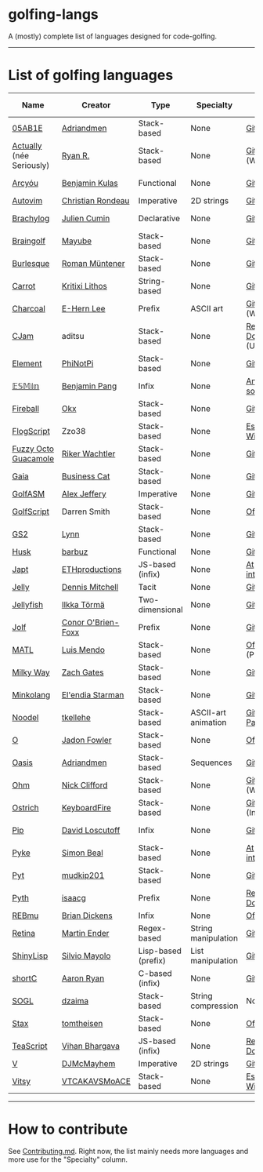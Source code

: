 # golfing-langs
A (mostly) complete list of languages designed for code-golfing.

---
# List of golfing languages

| Name | Creator | Type | Specialty | Docs | Quick ref | Online interpreter |
| --- | --- | --- | --- | --- | --- | --- |
| [05AB1E](https://github.com/Adriandmen/05AB1E) | [Adriandmen](https://github.com/Adriandmen) | Stack-based | None | [GitHub](https://github.com/Adriandmen/05AB1E) | [Yes](https://github.com/Adriandmen/05AB1E/blob/master/Info.txt) | [TIO](https://tio.run/#05ab1e) |
| [Actually](https://github.com/Mego/Seriously) (née Seriously) | [Ryan R.](https://github.com/Mego) | Stack-based | None | [GitHub](https://github.com/Mego/Seriously) (WIP) | [Yes](https://github.com/Mego/Seriously/blob/master/docs/commands.txt) | [TIO](https://tio.run/#actually) |
| [Arcyóu](https://github.com/Nazek42/arcyou) | [Benjamin Kulas](https://github.com/Nazek42) | Functional | None | [GitHub Wiki](https://github.com/Nazek42/arcyou/wiki) | See docs | [TIO](https://tio.run/#arcyou) |
| [Autovim](https://github.com/christianrondeau/autovim) | [Christian Rondeau](https://github.com/christianrondeau) | Imperative | 2D strings | [GitHub](https://github.com/christianrondeau/autovim/tree/master/doc) | [Yes](https://github.com/christianrondeau/autovim/blob/master/doc/index.md) | None |
| [Brachylog](https://github.com/JCumin/Brachylog) | [Julien Cumin](https://github.com/JCumin) | Declarative | None | [GitHub Wiki](https://github.com/JCumin/Brachylog/wiki) | See docs | [TIO](https://tio.run/#brachylog) |
| [Braingolf](https://github.com/gunnerwolf/braingolf) | [Mayube](https://github.com/gunnerwolf) | Stack-based | None | [GitHub](https://github.com/gunnerwolf/braingolf) | See docs | [TIO](https://tio.run/#braingolf)
| [Burlesque](https://github.com/FMNSSun/Burlesque) | [Roman Müntener](https://github.com/FMNSSun) | Stack-based | None | [GitHub](https://github.com/FMNSSun/Burlesque/blob/master/docs/BLSQ.md) | [Yes](http://mroman.ch/burlesque/lref.html) | [Official](http://64.137.252.151/~burlesque/burlesque.cgi) |
| [Carrot](https://github.com/kritixilithos/Carrot) | [Kritixi Lithos](https://github.com/kritixilithos) | String-based | None | [GitHub Wiki](https://github.com/kritixilithos/Carrot/wiki) | [WIP](https://github.com/kritixilithos/Carrot/wiki/Operators-(Monads)) | [Official](https://kritixilithos.github.io/Carrot/) |
| [Charcoal](https://github.com/somebody1234/Charcoal) | [E-Hern Lee](https://github.com/somebody1234) | Prefix | ASCII art | [GitHub Wiki](https://github.com/somebody1234/Charcoal/wiki) (WIP) | See docs | [TIO](https://tio.run/#charcoal) |
| [CJam](https://sourceforge.net/p/cjam/wiki/Home/) | aditsu | Stack-based | None | [Read the Docs](http://cjam.readthedocs.io/en/latest/index.html) (Unofficial) | [Yes](http://foldr.moe/cjam.pdf) | [TIO](https://tio.run/#cjam) |
| [Element](https://github.com/PhiNotPi/Element) | [PhiNotPi](https://github.com/PhiNotPi) | Stack-based | None | [GitHub](https://github.com/PhiNotPi/Element/blob/master/Documentation) | No | [TIO](https://tio.run/#element) |
| [𝔼𝕊𝕄𝕚𝕟](https://github.com/molarmanful/ESMin) | [Benjamin Pang](https://github.com/molarmanful) | Infix | None | [Annotated source](https://github.com/molarmanful/ESMin/blob/gh-pages/interpreter3.js) | No | [Official](http://molarmanful.github.io/ESMin/interpreter3.html) |
| [Fireball](https://github.com/okx-code/Fireball) | [Okx](https://github.com/okx-code) | Stack-based | None | [GitHub Wiki](https://github.com/RikerW/okx-code/Fireball/wiki) | [Yes](https://github.com/okx-code/Fireball/wiki/Operations) | [TIO](https://tio.run/#fireball) | 
| [FlogScript](https://esolangs.org/wiki/FlogScript) | Zzo38 | Stack-based | None | [Esolangs Wiki](https://esolangs.org/wiki/FlogScript) | [WIP](https://github.com/RikerW/Fuzzy-Octo-Guacamole/wiki/Commands) | None? |
| [Fuzzy Octo Guacamole](https://github.com/RikerW/Fuzzy-Octo-Guacamole) | [Riker Wachtler](https://github.com/RikerW) | Stack-based | None | [GitHub Wiki](https://github.com/RikerW/Fuzzy-Octo-Guacamole/wiki) | See docs | None | 
| [Gaia](https://github.com/splcurran/Gaia) | [Business Cat](https://github.com/splcurran) | Stack-based | None | [GitHub Wiki](https://github.com/splcurran/Gaia/wiki/Overview) | [Yes](https://github.com/splcurran/Gaia/wiki/Operators) | [TIO](https://tio.run/#gaia) |
| [GolfASM](https://github.com/alexj136/GolfASM) | [Alex Jeffery](https://github.com/alexj136) | Imperative | None | [GitHub](https://github.com/alexj136/GolfASM) | No | None |
| [GolfScript](http://www.golfscript.com/golfscript/) | Darren Smith | Stack-based | None | [Official](http://www.golfscript.com/golfscript/builtin.html) | [Yes](http://www.golfscript.com/golfscript/quickref.html) | [Official](https://copy.sh/golfscript/) |
| [GS2](https://github.com/nooodl/gs2) | [Lynn](https://github.com/nooodl) | Stack-based | None | [GitHub](https://github.com/nooodl/gs2) | See docs | [TIO](https://tio.run/#gs2) |
| [Husk](https://github.com/barbuz/Husk) | [barbuz](https://github.com/barbuz) | Functional | None | [GitHub Wiki](https://github.com/barbuz/Husk/wiki) | [WIP](https://github.com/barbuz/Husk/wiki/Commands) | [TIO](https://tio.run/#husk) |
| [Japt](https://github.com/ETHproductions/japt) | [ETHproductions](https://github.com/ETHproductions) | JS-based (infix) | None | [At interpreter](http://ethproductions.github.io/japt/) | See docs | [Official](http://ethproductions.github.io/japt/)
| [Jelly](https://github.com/DennisMitchell/jelly) | [Dennis Mitchell](https://github.com/DennisMitchell/) | Tacit | None | [GitHub Wiki](https://github.com/DennisMitchell/jelly/wiki) | [Yes](https://github.com/DennisMitchell/jelly/wiki/Atoms) | [TIO](https://tio.run/#jelly) |
| [Jellyfish](https://github.com/iatorm/jellyfish) | [Ilkka Törmä](https://github.com/iatorm/) | Two-dimensional | None | [GitHub](https://github.com/iatorm/jellyfish/blob/master/doc.md) | [Yes](https://github.com/iatorm/jellyfish/blob/master/stdlib.md) | [TIO](https://tio.run/#jellyfish) |
| [Jolf](https://github.com/ConorOBrien-Foxx/Jolf/) | [Conor O'Brien-Foxx](https://github.com/ConorOBrien-Foxx/Jolf/) | Prefix | None | [GitHub](https://github.com/ConorOBrien-Foxx/Jolf/tree/master/docs) | [Yes](http://conorobrien-foxx.github.io/Jolf/explanation.html#2-commands) | [Official](http://conorobrien-foxx.github.io/Jolf/) |
| [MATL](https://github.com/lmendo/MATL) | [Luis Mendo](https://github.com/lmendo) | Stack-based | None | [Official](https://github.com/lmendo/MATL/blob/master/doc/MATL_spec.pdf) (PDF) | [Yes](https://github.com/lmendo/MATL/blob/master/doc/function_table.pdf) | [TIO](https://tio.run/#matl) |
| [Milky Way](https://github.com/zachgates7/Milky-Way) | [Zach Gates](https://github.com/zachgates7) | Stack-based | None | [GitHub](https://github.com/zachgates7/Milky-Way) | [Yes](https://github.com/zachgates7/Milky-Way#commands) | None |
| [Minkolang](https://github.com/elendiastarman/Minkolang) | [El'endia Starman](https://github.com/elendiastarman) | Stack-based | None | [GitHub](https://github.com/elendiastarman/Minkolang) | See docs | [Official](http://play.starmaninnovations.com/minkolang/) |
| [Noodel](https://github.com/tkellehe/noodel) | [tkellehe](https://github.com/tkellehe) | Stack-based | ASCII-art animation | [GitHub Pages](https://tkellehe.github.io/noodel/) | [Yes](https://github.com/tkellehe/noodel/blob/master/noodel_commands.txt) | [Official](https://tkellehe.github.io/noodel/editor.html) |
| [O](https://github.com/phase/o) | [Jadon Fowler](https://github.com/phase) | Stack-based | None | [Official](http://o.readthedocs.io/en/latest) | See docs | [Official](http://o-lang.herokuapp.com) |
| [Oasis](https://github.com/Adriandmen/Oasis) | [Adriandmen](https://github.com/Adriandmen) | Stack-based | Sequences | [GitHub](https://github.com/Adriandmen/Oasis) | [Yes](https://github.com/Adriandmen/Oasis/blob/master/info.txt) | [TIO](https://tio.run/#oasis) |
| [Ohm](https://github.com/MiningPotatoes/Ohm) | [Nick Clifford](https://github.com/MiningPotatoes) | Stack-based | None | [GitHub](https://github.com/MiningPotatoes/Ohm) (WIP) | [Yes](https://github.com/nickbclifford/Ohm/blob/master/components.md) | [TIO](https://tio.run/#ohm) |
| [Ostrich](https://github.com/KeyboardFire/ostrich-lang) | [KeyboardFire](https://github.com/KeyboardFire) | Stack-based | None | [GitHub](https://github.com/KeyboardFire/ostrich-lang/blob/master/doc/builtin.md) (Incomplete) | No | None |
| [Pip](https://github.com/dloscutoff/pip) | [David Loscutoff](https://github.com/dloscutoff) | Infix | None | [GitHub](https://github.com/dloscutoff/pip/tree/master/Documentation) | See docs | [TIO](https://tio.run/#pip) |
| [Pyke](https://github.com/muddyfish/PYKE) | [Simon Beal](https://github.com/muddyfish) | Stack-based | None | [At interpreter](http://pyke.catbus.co.uk/) | See docs | [Official](http://pyke.catbus.co.uk/) |
| [Pyt](https://github.com/mudkip201/pyt) | [mudkip201](https://github.com/mudkip201) | Stack-based | None | [GitHub Wiki](https://github.com/mudkip201/pyt/wiki) | [Yes](https://github.com/mudkip201/pyt/wiki/Functions) | [TIO](https://tio.run/#pyt) |
| [Pyth](https://github.com/isaacg1/pyth) | [isaacg](https://github.com/isaacg1) | Prefix | None | [Read the Docs](https://pyth.readthedocs.io/en/latest/) | [Yes](http://pyth.herokuapp.com/rev-doc.txt) | [Official](http://pyth.herokuapp.com/) |
| [REBmu](https://github.com/hostilefork/rebmu) | [Brian Dickens](https://github.com/hostilefork) | Infix | None | [Official](http://rebmu.hostilefork.com/) | No? | None |
| [Retina](https://github.com/m-ender/retina) | [Martin Ender](https://github.com/m-ender) | Regex-based | String manipulation | [GitHub Wiki](https://github.com/m-ender/retina/wiki/The-Language) | See docs | [TIO](https://tio.run/#retina) |
| [ShinyLisp](https://github.com/Mercerenies/shiny-lisp) | [Silvio Mayolo](https://github.com/Mercerenies) | Lisp-based (prefix) | List manipulation | [GitHub Wiki](https://github.com/Mercerenies/shiny-lisp/wiki) | [Yes](https://github.com/Mercerenies/shiny-lisp/wiki/Function-Reference) | None |
| [shortC](https://github.com/aaronryank/shortC) | [Aaron Ryan](https://github.com/aaronryank) | C-based (infix) | None | [GitHub](https://github.com/aaronryank/shortC) | See docs | [TIO](https://tio.run/#shortC)
| [SOGL](https://github.com/dzaima/SOGL) | [dzaima](https://github.com/dzaima) | Stack-based | String compression | No | [Yes](https://github.com/dzaima/SOGL/blob/master/P5ParserV0_10/data/charDefs.txt) | None
| [Stax](https://github.com/tomtheisen/stax) | [tomtheisen](https://github.com/tomtheisen) | Stack-based | None | [Official](https://github.com/tomtheisen/stax/tree/master/docs#stax) | [Yes](https://github.com/tomtheisen/stax/blob/master/docs/instructions.md) | [Official](http://stax.tomtheisen.com/) |
| [TeaScript](https://github.com/vihanb/TeaScript) | [Vihan Bhargava](https://github.com/vihanb) | JS-based (infix) | None | [Read the Docs](http://teascript.rtfd.org/) | See docs | [Official](http://vihanserver.tk/p/TeaScript/) |
| [V](https://github.com/DJMcMayhem/V) | [DJMcMayhem](https://github.com/DJMcMayhem) | Imperative | 2D strings | [GitHub Wiki](https://github.com/DJMcMayhem/V/wiki) | [Yes](https://github.com/DJMcMayhem/V/wiki/Normal-Mode-Commands) | [TIO](https://tio.run/#v) |
| [Vitsy](https://github.com/VTCAKAVSMoACE/Vitsy/) | [VTCAKAVSMoACE](https://github.com/VTCAKAVSMoACE) | Stack-based | None | [Esolangs Wiki](http://esolangs.org/wiki/Vitsy) | [Yes](http://esolangs.org/wiki/Vitsy#Commands) | [TIO](https://tio.run/#vitsy) |

---
# How to contribute

See [Contributing.md](https://github.com/ETHproductions/golfing-langs/blob/master/CONTRIBUTING.md). Right now, the list mainly needs more languages and more use for the "Specialty" column.

